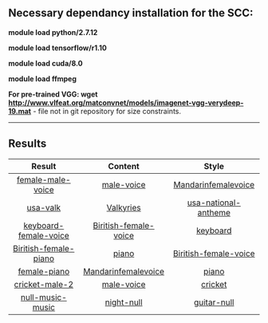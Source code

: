 ## Necessary dependancy installation for the SCC:

**module load python/2.7.12**

**module load tensorflow/r1.10**

**module load cuda/8.0**

**module load ffmpeg**

**For pre-trained VGG: wget http://www.vlfeat.org/matconvnet/models/imagenet-vgg-verydeep-19.mat** - file not in git repository for size constraints.

----------------------------------------------------------------------------------------------------------------------------
## Results

| **Result** | **Content**  | **Style** |
| :---:          |     :---:      |        :---:           
| [female-male-voice](https://soundcloud.com/arezoo-sadeghi-923021116/result-piano-female-2) | [male-voice](https://soundcloud.com/arezoo-sadeghi-923021116/malevoice)   | [Mandarinfemalevoice](https://soundcloud.com/arezoo-sadeghi-923021116/mandarinfemalevoice)  |
| [usa-valk](https://soundcloud.com/arezoo-sadeghi-923021116/result-usa-valk-3) | [Valkyries](https://soundcloud.com/arezoo-sadeghi-923021116/valkyries) | [usa-national-antheme](https://soundcloud.com/arezoo-sadeghi-923021116/national-anthem-of-the-united-states-1) |
| [keyboard-female-voice](https://soundcloud.com/arezoo-sadeghi-923021116/result-keyb-female-3) | [Biritish-female-voice](https://soundcloud.com/arezoo-sadeghi-923021116/04a-1)   | [keyboard](https://soundcloud.com/arezoo-sadeghi-923021116/keyboard) | 
| [Biritish-female-piano](https://soundcloud.com/arezoo-sadeghi-923021116/result-female-piano-2) | [piano](https://soundcloud.com/arezoo-sadeghi-923021116/piano-song)   | [Biritish-female-voice](https://soundcloud.com/arezoo-sadeghi-923021116/04a-1)  | 
| [female-piano](https://soundcloud.com/arezoo-sadeghi-923021116/result-piano-female-2) | [Mandarinfemalevoice](https://soundcloud.com/arezoo-sadeghi-923021116/mandarinfemalevoice)   | [piano](https://soundcloud.com/arezoo-sadeghi-923021116/piano-song) |
| [cricket-male-2](https://soundcloud.com/arezoo-sadeghi-923021116/result-cricket-male-2) | [male-voice](https://soundcloud.com/arezoo-sadeghi-923021116/malevoice) | [cricket](https://soundcloud.com/nibbly-gobblins/nibbly-goblins-test-track-for) |
| [null-music-music](https://soundcloud.com/arezoo-sadeghi-923021116/result-null-music-music) | [night-null](https://soundcloud.com/arezoo-sadeghi-923021116/night-null)   | [guitar-null](https://soundcloud.com/arezoo-sadeghi-923021116/guitar-null) |
